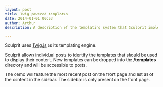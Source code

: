 ```yaml
---
layout: post
title: Twig powered templates
date: 2014-01-01 00:03
author: Arthur
description: A description of the templating system that Sculprit implements.

---
```


Sculprit uses [Twig.js](https://github.com/justjohn/twig.js/wiki) as its templating engine.

Sculprit allows individual posts to identify the templates that should be used to display their content. New templates can be dropped into the **/templates** directory and will be accessible to posts.

The demo will feature the most recent post on the front page and list all of the content in the sidebar. The sidebar is only present on the front page.

